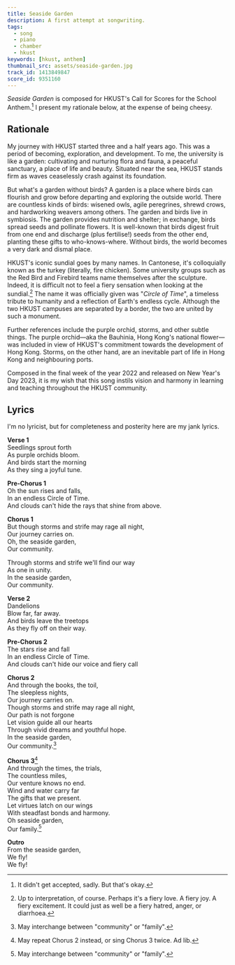 ```yaml
---
title: Seaside Garden
description: A first attempt at songwriting.
tags:
  - song
  - piano
  - chamber
  - hkust
keywords: [hkust, anthem]
thumbnail_src: assets/seaside-garden.jpg
track_id: 1413849847
score_id: 9351160
---
```


_Seaside Garden_ is composed for HKUST's Call for Scores for the School Anthem.[^acceptance] I present my rationale below, at the expense of being cheesy.

[^acceptance]: It didn't get accepted, sadly. But that's okay.

## Rationale

My journey with HKUST started three and a half years ago. This was a period of becoming, exploration, and development. To me, the university is like a garden: cultivating and nurturing flora and fauna, a peaceful sanctuary, a place of life and beauty. Situated near the sea, HKUST stands firm as waves ceaselessly crash against its foundation.

But what's a garden without birds? A garden is a place where birds can flourish and grow before departing and exploring the outside world. There are countless kinds of birds: wisened owls, agile peregrines, shrewd crows, and hardworking weavers among others. The garden and birds live in symbiosis. The garden provides nutrition and shelter; in exchange, birds spread seeds and pollinate flowers. It is well-known that birds digest fruit from one end and discharge (plus fertilise!) seeds from the other end, planting these gifts to who-knows-where. Without birds, the world becomes a very dark and dismal place.

HKUST's iconic sundial goes by many names. In Cantonese, it's colloquially known as the turkey (literally, fire chicken). Some university groups such as the Red Bird and Firebird teams name themselves after the sculpture. Indeed, it is difficult not to feel a fiery sensation when looking at the sundial.[^interp] The name it was officially given was "_Circle of Time_", a timeless tribute to humanity and a reflection of Earth's endless cycle. Although the two HKUST campuses are separated by a border, the two are united by such a monument.

[^interp]: Up to interpretation, of course. Perhaps it's a fiery love. A fiery joy. A fiery excitement. It could just as well be a fiery hatred, anger, or diarrhoea.

Further references include the purple orchid, storms, and other subtle things. The purple orchid—aka the Bauhinia, Hong Kong's national flower—was included in view of HKUST's commitment towards the development of Hong Kong. Storms, on the other hand, are an inevitable part of life in Hong Kong and neighbouring ports.

Composed in the final week of the year 2022 and released on New Year's Day 2023, it is my wish that this song instils vision and harmony in learning and teaching throughout the HKUST community.

## Lyrics

I'm no lyricist, but for completeness and posterity here are my jank lyrics.

**Verse 1**  
Seedlings sprout forth  
As purple orchids bloom.  
And birds start the morning  
As they sing a joyful tune.

**Pre-Chorus 1**  
Oh the sun rises and falls,  
In an endless Circle of Time.  
And clouds can't hide the rays that shine from above.

**Chorus 1**  
But though storms and strife may rage all night,  
Our journey carries on.  
Oh, the seaside garden,  
Our community.

Through storms and strife we'll find our way  
As one in unity.  
In the seaside garden,  
Our community.  

**Verse 2**  
Dandelions  
Blow far, far away.  
And birds leave the treetops  
As they fly off on their way.  

**Pre-Chorus 2**  
The stars rise and fall  
In an endless Circle of Time.  
And clouds can't hide our voice and fiery call  

**Chorus 2**  
And through the books, the toil,  
The sleepless nights,  
Our journey carries on.  
Though storms and strife may rage all night,  
Our path is not forgone  
Let vision guide all our hearts  
Through vivid dreams and youthful hope.  
In the seaside garden,  
Our community.[^interchange]

**Chorus 3**[^repeat-chorus]  
And through the times, the trials,  
The countless miles,  
Our venture knows no end.  
Wind and water carry far  
The gifts that we present.  
Let virtues latch on our wings  
With steadfast bonds and harmony.  
Oh seaside garden,  
Our family.[^interchange]  

**Outro**  
From the seaside garden,  
We fly!  
We fly!

[^interchange]: May interchange between "community" or "family".
[^repeat-chorus]: May repeat Chorus 2 instead, or sing Chorus 3 twice. Ad lib.
 